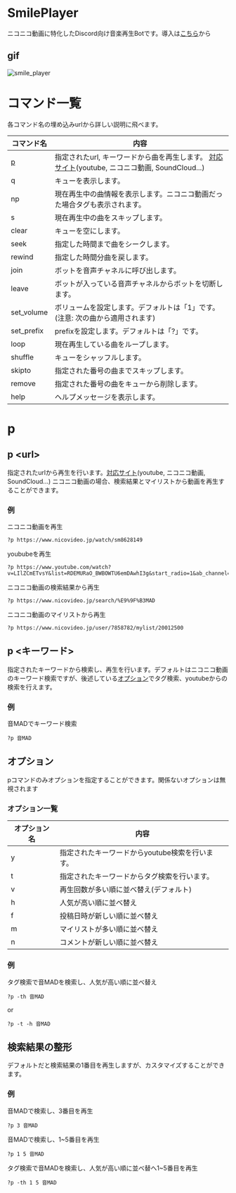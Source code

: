 # SmilePlayer
ニコニコ動画に特化したDiscord向け音楽再生Botです。導入は[こちら](https://discord.com/api/oauth2/authorize?client_id=773723833387319309&permissions=8&scope=bot)から
## gif
![smile_player](https://j.gifs.com/910gW8.gif)

# コマンド一覧
各コマンド名の埋め込みurlから詳しい説明に飛べます。

|コマンド名  |内容  |
|---|---|
|[p](#p)  |指定されたurl, キーワードから曲を再生します。 [対応サイト](https://ytdl-org.github.io/youtube-dl/supportedsites.html)(youtube, ニコニコ動画, SoundCloud...)|
|q  |キューを表示します。|
|np  |現在再生中の曲情報を表示します。ニコニコ動画だった場合タグも表示されます。|
|s  |現在再生中の曲をスキップします。|
|clear  |キューを空にします。|
|seek  |指定した時間まで曲をシークします。|
|rewind  |指定した時間分曲を戻します。|
|join  |ボットを音声チャネルに呼び出します。|
|leave  |ボットが入っている音声チャネルからボットを切断します。|
|set_volume  |ボリュームを設定します。デフォルトは「1」です。(注意: 次の曲から適用されます)|
|set_prefix  |prefixを設定します。デフォルトは「?」です。|
|loop  |現在再生している曲をループします。|
|shuffle  |キューをシャッフルします。|
|skipto  |指定された番号の曲までスキップします。|
|remove  |指定された番号の曲をキューから削除します。|
|help  |ヘルプメッセージを表示します。|

# p
## p \<url\>
指定されたurlから再生を行います。[対応サイト](https://ytdl-org.github.io/youtube-dl/supportedsites.html)(youtube, ニコニコ動画, SoundCloud...)
ニコニコ動画の場合、検索結果とマイリストから動画を再生することができます。  
### 例
ニコニコ動画を再生  
```
?p https://www.nicovideo.jp/watch/sm8628149
```
yoububeを再生  
```
?p https://www.youtube.com/watch?v=LIlZCmETvsY&list=RDEMURaO_BWBOWTU6emDAwhI3g&start_radio=1&ab_channel=NFRecordssakanaction
```
ニコニコ動画の検索結果から再生  
```
?p https://www.nicovideo.jp/search/%E9%9F%B3MAD
```
ニコニコ動画のマイリストから再生
```
?p https://www.nicovideo.jp/user/7858782/mylist/20012500
```
## p <キーワード>
指定されたキーワードから検索し、再生を行います。デフォルトはニコニコ動画のキーワード検索ですが、後述している[オプション](#オプション)でタグ検索、youtubeからの検索を行えます。
### 例
音MADでキーワード検索
```
?p 音MAD
```
## オプション
pコマンドのみオプションを指定することができます。関係ないオプションは無視されます
### オプション一覧
|オプション名  |内容  |
|---|---|
|y  |指定されたキーワードからyoutube検索を行います。|
|t  |指定されたキーワードからタグ検索を行います。|
|v  |再生回数が多い順に並べ替え(デフォルト) |
|h  |人気が高い順に並べ替え |
|f  |投稿日時が新しい順に並べ替え|
|m  |マイリストが多い順に並べ替え|
|n  |コメントが新しい順に並べ替え|
### 例
タグ検索で音MADを検索し、人気が高い順に並べ替え
```
?p -th 音MAD
```
or
```
?p -t -h 音MAD
```
## 検索結果の整形
デフォルトだと検索結果の1番目を再生しますが、カスタマイズすることができます。
### 例
音MADで検索し、3番目を再生
```
?p 3 音MAD
```
音MADで検索し、1~5番目を再生
```
?p 1 5 音MAD
```
タグ検索で音MADを検索し、人気が高い順に並べ替へ1~5番目を再生
```
?p -th 1 5 音MAD
```

